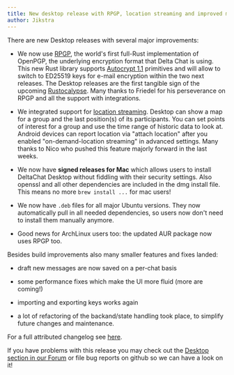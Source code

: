 ```yaml
---
title: New desktop release with RPGP, location streaming and improved mac & ubuntu builds
author: Jikstra
---
```


There are new Desktop releases with several major improvements: 

- We now use [RPGP](https://github.com/rpgp/rpgp), the world's first
  full-Rust implementation of OpenPGP, the underlying encryption format 
  that Delta Chat is using. This new Rust library supports [Autocrypt 1.1](https://autocrypt.org) 
  primitives and will allow to switch to ED25519 keys for e-mail encryption
  within the two next releases. The Desktop releases are the first 
  tangible sign of the upcoming [Rustocalypse](https://delta.chat/en/2019-05-08-xyiv#the-coming-delta-chat-rustocalypse). Many thanks to Friedel for his perseverance on RPGP and
  all the support with integrations. 

- We integrated support for [location
  streaming](https://delta.chat/en/2019-05-08-xyiv#on-demand-location-streaming).
  Desktop can show a map for a group and the last position(s) of its participants. 
  You can set points of interest for a group and use the time range of historic 
  data to look at.  Android devices can report location via "attach location" 
  after you enabled "on-demand-location streaming" in advanced settings. 
  Many thanks to Nico who pushed this feature majorly forward in the last weeks. 
   
- We now have **signed releases for Mac** which allows 
  users to install DeltaChat Desktop without fiddling with their security
  settings. Also openssl and all other dependencies are included in the dmg
  install file. This means no more `brew install ...` for mac users!

- We now have `.deb` files for all major Ubuntu versions. They now automatically 
  pull in all needed dependencies, so users now don't need to install them 
  manually anymore. 

- Good news for ArchLinux users too: the updated AUR package now uses
  RPGP too. 

Besides build improvements also many smaller features and fixes landed: 

- draft new messages are now saved on a per-chat basis 

- some performance fixes which make the UI more fluid (more are coming!) 

- importing and exporting keys works again 

- a lot of refactoring of the backand/state handling took place,
  to simplify future changes and maintenance. 

For a full attributed changelog see 
[here](https://github.com/deltachat/deltachat-desktop/releases/tag/v0.103.0). 

If you have problems with this release you may check out the [Desktop
section in our Forum](https://support.delta.chat/c/desktop) or file
bug reports on github so we can have a look on it!
